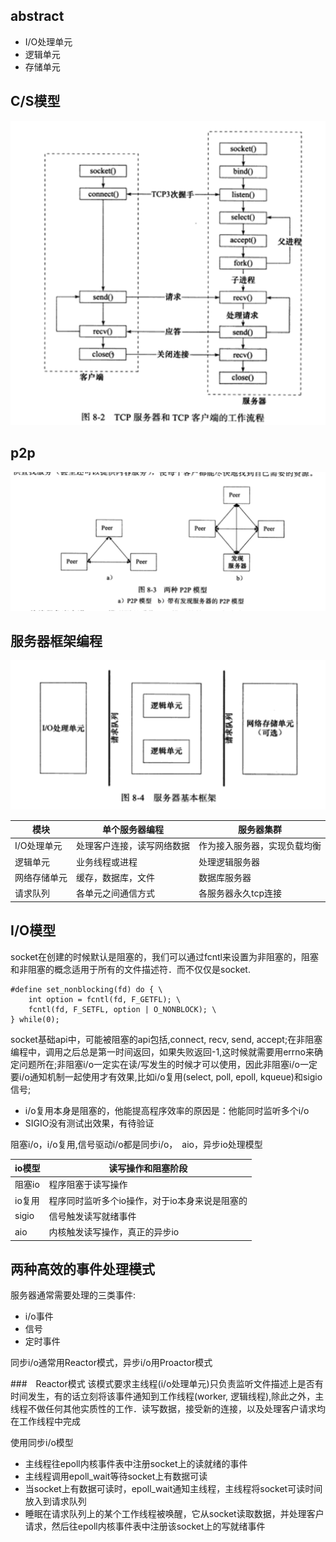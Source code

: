 ## abstract
- I/O处理单元
- 逻辑单元
- 存储单元

## C/S模型
![img_1](https://github.com/johnnylei/high_performance_linux_book_resource/blob/master/resource/Screenshot%20from%202018-03-08%2022-10-02.png?raw=true)

## p2p
![img_2](https://github.com/johnnylei/high_performance_linux_book_resource/blob/master/resource/Screenshot%20from%202018-03-08%2022-17-46.png?raw=true)

## 服务器框架编程
![img_3](https://github.com/johnnylei/high_performance_linux_book_resource/blob/master/resource/Screenshot%20from%202018-03-08%2022-19-40.png?raw=true)

|模块|单个服务器编程|服务器集群|
|-|-|-|
|I/O处理单元|处理客户连接，读写网络数据|作为接入服务器，实现负载均衡|
|逻辑单元|业务线程或进程|处理逻辑服务器|
|网络存储单元|缓存，数据库，文件|数据库服务器|
|请求队列|各单元之间通信方式|各服务器永久tcp连接|

## I/O模型
socket在创建的时候默认是阻塞的，我们可以通过fcntl来设置为非阻塞的，阻塞和非阻塞的概念适用于所有的文件描述符．而不仅仅是socket.
```
#define set_nonblocking(fd) do { \
	int option = fcntl(fd, F_GETFL); \
	fcntl(fd, F_SETFL, option | O_NONBLOCK); \
} while(0);
```
socket基础api中，可能被阻塞的api包括,connect, recv, send, accept;在非阻塞编程中，调用之后总是第一时间返回，如果失败返回-1,这时候就需要用errno来确定问题所在;非阻塞i/o一定实在读/写发生的时候才可以使用，因此非阻塞i/o一定要i/o通知机制一起使用才有效果,比如i/o复用(select, poll, epoll, kqueue)和sigio信号;
- i/o复用本身是阻塞的，他能提高程序效率的原因是：他能同时监听多个i/o
- SIGIO没有测试出效果，有待验证

阻塞i/o，i/o复用,信号驱动i/o都是同步i/o，　aio，异步io处理模型

|io模型|读写操作和阻塞阶段|
|-|-|
|阻塞io|程序阻塞于读写操作|
|io复用|程序同时监听多个io操作，对于io本身来说是阻塞的|
|sigio|信号触发读写就绪事件|
|aio|内核触发读写操作，真正的异步io|

## 两种高效的事件处理模式
服务器通常需要处理的三类事件:
- i/o事件
- 信号
- 定时事件

同步i/o通常用Reactor模式，异步i/o用Proactor模式

###　Reactor模式
该模式要求主线程(i/o处理单元)只负责监听文件描述上是否有时间发生，有的话立刻将该事件通知到工作线程(worker, 逻辑线程),除此之外，主线程不做任何其他实质性的工作．读写数据，接受新的连接，以及处理客户请求均在工作线程中完成

使用同步i/o模型
- 主线程往epoll内核事件表中注册socket上的读就绪的事件
- 主线程调用epoll_wait等待socket上有数据可读
- 当socket上有数据可读时，epoll_wait通知主线程，主线程将socket可读时间放入到请求队列
- 睡眠在请求队列上的某个工作线程被唤醒，它从socket读取数据，并处理客户请求，然后往epoll内核事件表中注册该socket上的写就绪事件
